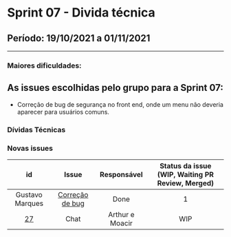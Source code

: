 # Sprint 07 - Divida técnica

## Período: 19/10/2021 a 01/11/2021

<p align="justify"> 

  ---
 </p>

### Maiores dificuldades:



## As issues escolhidas pelo grupo para a Sprint 07:

- Correção de bug de segurança no front end, onde um menu não deveria aparecer para usuários comuns.

### Dívidas Técnicas



### Novas issues

| id | Issue | Responsável | Status da issue (WIP, Waiting PR Review, Merged)|
| :----: | :----: | :----: | :----: |
| Gustavo Marques | [Correção de bug](https://github.com/FGA-GCES/2020-2-SiGeD-Frontend/pull/12) | Done | 1 | 0 |
| [27](https://github.com/DITGO/2020-2-SiGeD/issues/27)| Chat |Arthur e Moacir | WIP |
